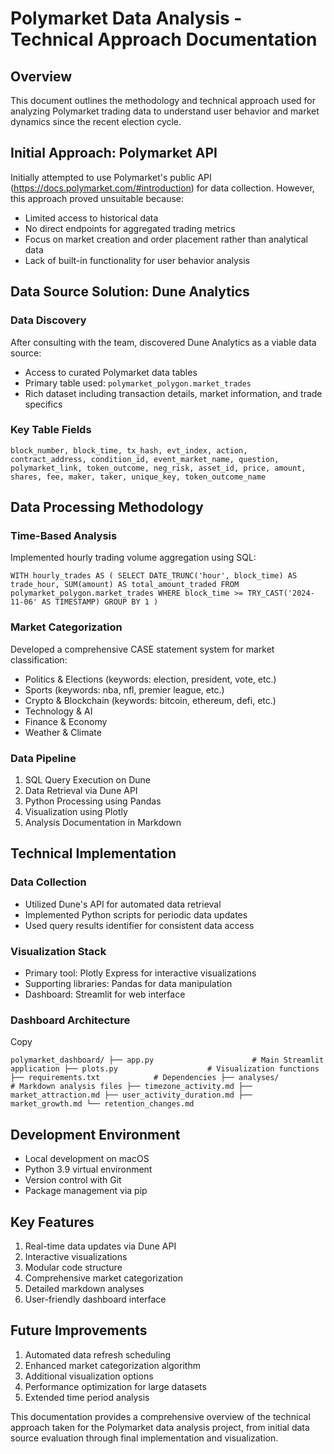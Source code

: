 Polymarket Data Analysis - Technical Approach Documentation
===========================================================

Overview
--------

This document outlines the methodology and technical approach used for analyzing Polymarket trading data to understand user behavior and market dynamics since the recent election cycle.

Initial Approach: Polymarket API
--------------------------------

Initially attempted to use Polymarket's public API (<https://docs.polymarket.com/#introduction>) for data collection. However, this approach proved unsuitable because:

-   Limited access to historical data
-   No direct endpoints for aggregated trading metrics
-   Focus on market creation and order placement rather than analytical data
-   Lack of built-in functionality for user behavior analysis

Data Source Solution: Dune Analytics
------------------------------------

### Data Discovery

After consulting with the team, discovered Dune Analytics as a viable data source:

-   Access to curated Polymarket data tables
-   Primary table used: `polymarket_polygon.market_trades`
-   Rich dataset including transaction details, market information, and trade specifics

### Key Table Fields

`block_number, block_time, tx_hash, evt_index, action,
contract_address, condition_id, event_market_name,
question, polymarket_link, token_outcome, neg_risk,
asset_id, price, amount, shares, fee, maker, taker,
unique_key, token_outcome_name`

Data Processing Methodology
---------------------------

### Time-Based Analysis

Implemented hourly trading volume aggregation using SQL:

`WITH hourly_trades AS (
  SELECT
    DATE_TRUNC('hour', block_time) AS trade_hour,
    SUM(amount) AS total_amount_traded
  FROM polymarket_polygon.market_trades
  WHERE
    block_time >= TRY_CAST('2024-11-06' AS TIMESTAMP)
  GROUP BY 1
)`

### Market Categorization

Developed a comprehensive CASE statement system for market classification:

-   Politics & Elections (keywords: election, president, vote, etc.)
-   Sports (keywords: nba, nfl, premier league, etc.)
-   Crypto & Blockchain (keywords: bitcoin, ethereum, defi, etc.)
-   Technology & AI
-   Finance & Economy
-   Weather & Climate

### Data Pipeline

1.  SQL Query Execution on Dune
2.  Data Retrieval via Dune API
3.  Python Processing using Pandas
4.  Visualization using Plotly
5.  Analysis Documentation in Markdown

Technical Implementation
------------------------

### Data Collection

-   Utilized Dune's API for automated data retrieval
-   Implemented Python scripts for periodic data updates
-   Used query results identifier for consistent data access

### Visualization Stack

-   Primary tool: Plotly Express for interactive visualizations
-   Supporting libraries: Pandas for data manipulation
-   Dashboard: Streamlit for web interface

### Dashboard Architecture

Copy

`polymarket_dashboard/
├── app.py                      # Main Streamlit application
├── plots.py                    # Visualization functions
├── requirements.txt            # Dependencies
├── analyses/                   # Markdown analysis files
    ├── timezone_activity.md
    ├── market_attraction.md
    ├── user_activity_duration.md
    ├── market_growth.md
    └── retention_changes.md`

Development Environment
-----------------------

-   Local development on macOS
-   Python 3.9 virtual environment
-   Version control with Git
-   Package management via pip

Key Features
------------

1.  Real-time data updates via Dune API
2.  Interactive visualizations
3.  Modular code structure
4.  Comprehensive market categorization
5.  Detailed markdown analyses
6.  User-friendly dashboard interface

Future Improvements
-------------------

1.  Automated data refresh scheduling
2.  Enhanced market categorization algorithm
3.  Additional visualization options
4.  Performance optimization for large datasets
5.  Extended time period analysis

This documentation provides a comprehensive overview of the technical approach taken for the Polymarket data analysis project, from initial data source evaluation through final implementation and visualization.
